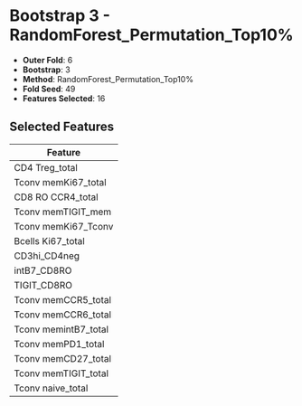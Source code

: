 # Bootstrap 3 - RandomForest_Permutation_Top10%

- **Outer Fold**: 6
- **Bootstrap**: 3
- **Method**: RandomForest_Permutation_Top10%
- **Fold Seed**: 49
- **Features Selected**: 16

## Selected Features

| Feature |
|---------|
| CD4 Treg_total |
| Tconv memKi67_total |
| CD8 RO CCR4_total |
| Tconv memTIGIT_mem |
| Tconv memKi67_Tconv |
| Bcells Ki67_total |
| CD3hi_CD4neg |
| intB7_CD8RO |
| TIGIT_CD8RO |
| Tconv memCCR5_total |
| Tconv memCCR6_total |
| Tconv memintB7_total |
| Tconv memPD1_total |
| Tconv memCD27_total |
| Tconv memTIGIT_total |
| Tconv naive_total |
